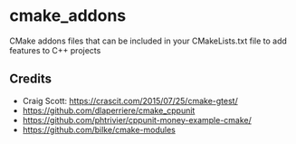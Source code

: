 # cmake_addons

CMake addons files that can be included in your CMakeLists.txt file to add features to C++ projects

## Credits

- Craig Scott: https://crascit.com/2015/07/25/cmake-gtest/
- https://github.com/dlaperriere/cmake_cppunit
- https://github.com/phtrivier/cppunit-money-example-cmake/
- https://github.com/bilke/cmake-modules

